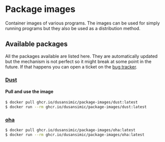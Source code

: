 # Package images

Container images of various programs. The images can be used for simply running
programs but they also be used as a distribution method.

## Available packages

All the packages available are listed here. They are automatically updated but
the mechanism is not perfect so it might break at some point in the future. If
that happens you can open a ticket on the
[bug tracker](https://github.com/dusansimic/package-images/issues).

### [Dust](https://github.com/bootandy/dust)

#### Pull and use the image

```sh
$ docker pull ghcr.io/dusansimic/package-images/dust:latest
$ docker run --rm ghcr.io/dusansimic/package-images/dust:latest
```

### [oha](https://github.com/hatoo/oha)

```sh
$ docker pull ghcr.io/dusansimic/package-images/oha:latest
$ docker run --rm ghcr.io/dusansimic/package-images/oha:latest
```
